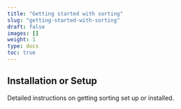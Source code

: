 ```yaml
---
title: "Getting started with sorting"
slug: "getting-started-with-sorting"
draft: false
images: []
weight: 1
type: docs
toc: true
---
```


## Installation or Setup
Detailed instructions on getting sorting set up or installed.

